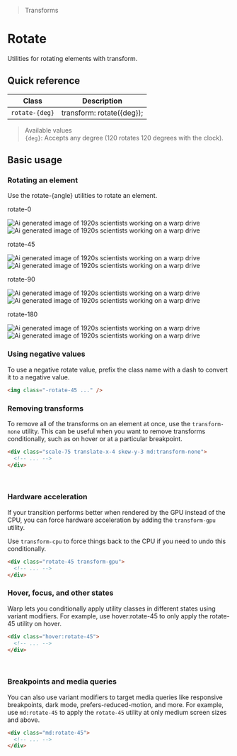 > Transforms

# Rotate
Utilities for rotating elements with transform.

## Quick reference

| Class                  | Description                          |
| ---------------------- | ------------------------------------ |
| `rotate-{deg}`         | transform: rotate({deg});            |

> Available values <br />
> `{deg}`: Accepts any degree (120 rotates 120 degrees with the clock). <br />

## Basic usage
### Rotating an element
Use the rotate-{angle} utilities to rotate an element.
<container>
  <div class="flex items-center justify-around gap-32 sm:gap-16 font-mono font-bold">
    <div class="flex flex-col items-center shrink-0">
      <p class="font-medium text-sm text-slate-500 font-mono text-center mb-24 dark:text-slate-400">
        rotate-0
      </p>
      <div class="relative">
        <div class="absolute inset-0">
          <img class="w-96 h-96 object-cover rounded-8 opacity-25" src="/20s-scientists.jpg" alt="Ai generated image of 1920s scientists working on a warp drive">
        </div>
        <div class="relative z-10 rotate-0">
          <img class="w-96 h-96 object-cover rounded-8 shadow-xl" src="/20s-scientists.jpg" alt="Ai generated image of 1920s scientists working on a warp drive">
          <div class="absolute inset-0 ring-1 ring-inset ring-black/10 rounded-lg"></div>
        </div>
      </div>
    </div>
    <div class="flex flex-col items-center shrink-0">
      <p class="font-medium text-sm text-slate-500 font-mono text-center mb-24 dark:text-slate-400">
        rotate-45
      </p>
      <div class="relative">
        <div class="absolute inset-0">
          <img class="w-96 h-96 object-cover rounded-8 opacity-25" src="/20s-scientists.jpg" alt="Ai generated image of 1920s scientists working on a warp drive">
        </div>
        <div class="relative z-10 rotate-45">
          <img class="w-96 h-96 object-cover rounded-8 shadow-xl" src="/20s-scientists.jpg" alt="Ai generated image of 1920s scientists working on a warp drive">
          <div class="absolute inset-0 ring-1 ring-inset ring-black/10 rounded-lg"></div>
        </div>
      </div>
    </div>
    <div class="flex flex-col items-center shrink-0">
      <p class="font-medium text-sm text-slate-500 font-mono text-center mb-24 dark:text-slate-400">
        rotate-90
      </p>
      <div class="relative">
        <div class="absolute inset-0">
          <img class="w-96 h-96 object-cover rounded-8 opacity-25" src="/20s-scientists.jpg" alt="Ai generated image of 1920s scientists working on a warp drive">
        </div>
        <div class="relative z-10 rotate-90">
          <img class="w-96 h-96 object-cover rounded-8 shadow-xl" src="/20s-scientists.jpg" alt="Ai generated image of 1920s scientists working on a warp drive">
          <div class="absolute inset-0 ring-1 ring-inset ring-black/10 rounded-lg"></div>
        </div>
      </div>
    </div>
    <div class="flex flex-col items-center shrink-0">
      <p class="font-medium text-sm text-slate-500 font-mono text-center mb-24 dark:text-slate-400">
        rotate-180
      </p>
      <div class="relative">
        <div class="absolute inset-0">
          <img class="w-96 h-96 object-cover rounded-8 opacity-25" src="/20s-scientists.jpg" alt="Ai generated image of 1920s scientists working on a warp drive">
        </div>
        <div class="relative z-10 rotate-180">
          <img class="w-96 h-96 object-cover rounded-8 shadow-xl" src="/20s-scientists.jpg" alt="Ai generated image of 1920s scientists working on a warp drive">
          <div class="absolute inset-0 ring-1 ring-inset ring-black/10 rounded-lg"></div>
        </div>
      </div>
    </div>
  </div>
</container>

### Using negative values

To use a negative rotate value, prefix the class name with a dash to convert it to a negative value.

```html
<img class="-rotate-45 ..." />​
```

### Removing transforms
To remove all of the transforms on an element at once, use the `transform-none` utility.
This can be useful when you want to remove transforms conditionally, such as on hover or at a particular breakpoint.

```html
<div class="scale-75 translate-x-4 skew-y-3 md:transform-none">
  <!-- ... -->
</div>
```
​
### Hardware acceleration
If your transition performs better when rendered by the GPU instead of the CPU, you can force hardware acceleration by adding the `transform-gpu` utility.

Use `transform-cpu` to force things back to the CPU if you need to undo this conditionally.

```html
<div class="rotate-45 transform-gpu">
  <!-- ... -->
</div>
```

### Hover, focus, and other states
Warp lets you conditionally apply utility classes in different states using variant modifiers. For example, use hover:rotate-45 to only apply the rotate-45 utility on hover.

```html
<div class="hover:rotate-45">
  <!-- ... -->
</div>
```
​
### Breakpoints and media queries
You can also use variant modifiers to target media queries like responsive breakpoints, dark mode, prefers-reduced-motion, and more. For example, use `md:rotate-45` to apply the `rotate-45` utility at only medium screen sizes and above.

```html
<div class="md:rotate-45">
  <!-- ... -->
</div>
```